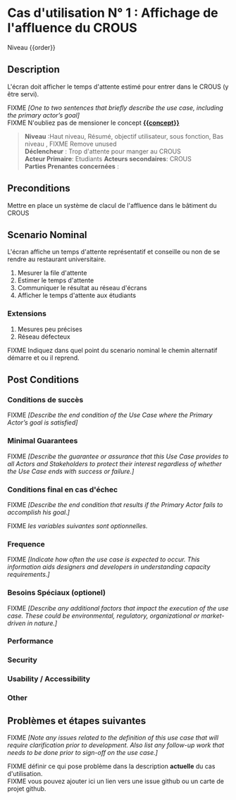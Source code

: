 # Cas d'utilisation N° 1 : Affichage de l'affluence du CROUS

Niveau {{order}}

##	Description

L'écran doit afficher le temps d'attente estimé pour entrer dans le CROUS (y être servi).

FIXME _[One to two sentences that briefly describe the use case, including the primary actor’s goal]_   
FIXME N'oubliez pas de mensioner le concept **[{{concept}}](https://github.com/PremierLangage/plconception/blob/master/conception/concept/{{concept}}.md)**  

> **Niveau** :Haut niveau, Résumé, objectif utilisateur, sous fonction, Bas niveau , FIXME Remove unused   
> **Déclencheur** : Trop d'attente pour manger au CROUS  
> **Acteur Primaire**: Etudiants
> **Acteurs secondaires**: CROUS  
> **Parties Prenantes concernées** :   
 
 
## Preconditions

Mettre en place un système de clacul de l'affluence dans le bâtiment du CROUS

## Scenario Nominal

L'écran affiche un temps d'attente représentatif et conseille ou non de se rendre au restaurant universitaire.

1.	Mesurer la file d'attente
2.	Estimer le temps d'attente
3.	Communiquer le résultat au réseau d'écrans
4.	Afficher le temps d'attente aux étudiants

###	Extensions

1. Mesures peu précises
2. Réseau défecteux

FIXME Indiquez dans quel point du scenario nominal le chemin alternatif démarre et ou il reprend.


## Post Conditions
### Conditions de succès 
FIXME _[Describe the end condition of the Use Case where the Primary Actor’s goal is satisfied]_

### Minimal Guarantees
FIXME _[Describe the guarantee or assurance that this Use Case provides to all Actors and Stakeholders to protect their interest regardless of whether the Use Case ends with success or failure.]_

### Conditions final en cas d'échec
FIXME _[Describe the end condition that results if the Primary Actor fails to accomplish his goal.]_


FIXME _les variables suivantes sont optionnelles._

### Frequence
FIXME _[Indicate how often the use case is expected to occur. This information aids designers and developers in understanding capacity requirements.]_   
### Besoins Spéciaux (optionel)  
FIXME _[Describe any additional factors that impact the execution of the use case. These could be environmental, regulatory, organizational or market-driven in nature.]_  
### Performance  
###	Security  
###	Usability / Accessibility  
###	Other  

##	Problèmes et étapes suivantes  
FIXME _[Note any issues related to the definition of this use case that will require clarification prior to development. Also list any follow-up work that needs to be done prior to sign-off on the use case.]_  

FIXME définir ce qui pose problème dans la description **actuelle** du cas d'utilisation.  
FIXME vous pouvez ajouter ici un lien vers une issue github ou un carte de projet github.
